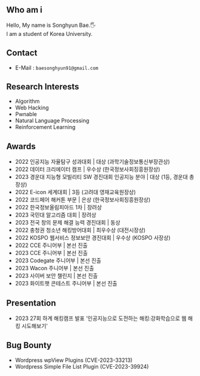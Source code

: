 ## Who am i
Hello, My name is Songhyun Bae.🖐️ <br>
I am a student of Korea University.

## Contact
- E-Mail : `baesonghyun91@gmail.com`

## Research Interests
- Algorithm
- Web Hacking
- Pwnable
- Natural Language Processing
- Reinforcement Learning

## Awards
- 2022 인공지능 자율탐구 성과대회 | 대상 (과학기술정보통신부장관상)
- 2022 데이터 크리에이터 캠프 | 우수상 (한국정보사회징흥원장상)
- 2023 경운대 지능형 모빌리티 SW 경진대회 인공지능 분야 | 대상 (1등, 경운대 총장상)
- 2022 E-icon 세계대회 | 3등 (고려대 영재교육원장상)
- 2022 코드페어 해커톤 부문 | 은상 (한국정보사회징흥원장상)
- 2022 한국정보올림피아드 1차 | 장려상
- 2023 국민대 알고리즘 대회 | 장려상
- 2023 전국 창의 문제 해결 능력 경진대회 | 동상
- 2022 충청권 청소년 해킹방어대회 | 최우수상 (대전시장상)
- 2022 KOSPO 웹서비스 정보보안 경진대회 | 우수상 (KOSPO 사장상)
- 2022 CCE 주니어부 | 본선 진출
- 2023 CCE 주니어부 | 본선 진출
- 2023 Codegate 주니어부 | 본선 진출
- 2023 Wacon 주니어부 | 본선 진출
- 2023 사이버 보안 챌린지 | 본선 진출
- 2023 화이트햇 콘테스트 주니어부 | 본선 진출

## Presentation
- 2023 27회 하계 해킹캠프 발표 '인공지능으로 도전하는 해킹:강화학습으로 웹 해킹 시도해보기'

## Bug Bounty
- Wordpress wpView Plugins (CVE-2023-33213)
- Wordpress Simple File List Plugin (CVE-2023-39924)
